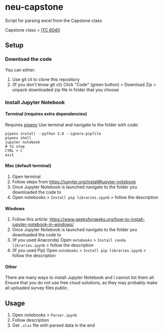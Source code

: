 # neu-capstone
Script for parsing excel from the Capstone class

Capstone class = [ITC 6040](https://catalog.northeastern.edu/graduate/professional-studies/masters-degree-programs/informatics-mps/#programsrequirementtext) 

## Setup
### Download the code
You can either:
1. Use git cli to clone this repository
2. (If you don't know git cli) Click "Code" (green button) > Download Zip > unpack downloaded zip file in folder that you choose

### Install Jupyter Notebook
#### Terminal (requires extra dependencies)
Requires [pipenv](https://pipenv.pypa.io/en/latest/)
Use terminal and navigate to the folder with code:
```shell
pipenv install --python 3.8 --ignore-pipfile
pipenv shell
jupyter notebook
# to stop
CTRL + C
exit
```

#### Mac (default terminal)
1. Open terminal
2. Follow steps from https://jupyter.org/install#jupyter-notebook
3. Once Jupyter Notebook is launched navigate to the folder you downloaded the code to
4. Open notebooks > `Install pip libraries.ipynb` > follow the description

#### Windows
1. Follow this article: https://www.geeksforgeeks.org/how-to-install-jupyter-notebook-in-windows/
2. Once Jupyter Notebook is launched navigate to the folder you downloaded the code to
3. (If you used Anaconda) Open `notebooks` > `Install conda libraries.ipynb` > follow the description
4. (If you used Pip) Open `notebooks` > `Install pip libraries.ipynb` > follow the description

#### Other
There are many ways to install Jupyter Notebook and I cannot list them all.
Ensure that you do not use free cloud solutions, as they may probably 
make all uploaded survey files public.

## Usage
1. Open notebooks > `Parser.ipynb`
2. Follow description
3. Get `.xlsx` file with parsed data in the end
